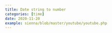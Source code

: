 ```yaml
---
title: Date string to number
categories: [time]
date: 2020-11-20
example: sienna/blob/master/youtube/youtube.php
---
```

